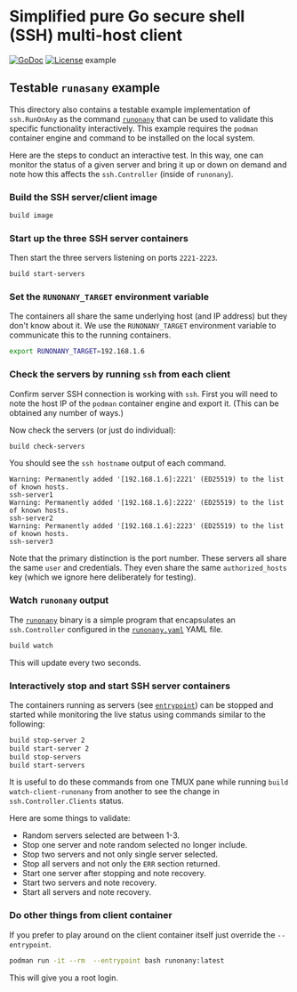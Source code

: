 # Simplified pure Go secure shell (SSH) multi-host client

[![GoDoc](https://godoc.org/github.com/rwxrob/ssh?status.svg)](https://godoc.org/github.com/rwxrob/ssh)
[![License](https://img.shields.io/badge/license-Apache2-brightgreen.svg)](LICENSE)
example

## Testable `runasany` example

This directory also contains a testable example implementation of `ssh.RunOnAny` as the command [`runonany`](cmd/runonany/main.go) that can be used to validate this specific functionality interactively. This example requires the `podman` container engine and command to be installed on the local system.

Here are the steps to conduct an interactive test. In this way, one can monitor the status of a given server and bring it up or down on demand and note how this affects the `ssh.Controller` (inside of `runonany`).

### Build the SSH server/client image

```sh
build image
```

### Start up the three SSH server containers

Then start the three servers listening on ports `2221-2223`.

```sh
build start-servers
```

### Set the `RUNONANY_TARGET` environment variable

The containers all share the same underlying host (and IP address) but they don't know about it. We use the `RUNONANY_TARGET` environment variable to communicate this to the running containers.

```sh
export RUNONANY_TARGET=192.168.1.6
```

### Check the servers by running `ssh` from each client

Confirm server SSH connection is working with `ssh`. First you will need to note the host IP of the `podman` container engine and export it. (This can be obtained any number of ways.)

Now check the servers (or just do individual):

```sh
build check-servers
```

You should see the `ssh hostname` output of each command.

```
Warning: Permanently added '[192.168.1.6]:2221' (ED25519) to the list of known hosts.
ssh-server1
Warning: Permanently added '[192.168.1.6]:2222' (ED25519) to the list of known hosts.
ssh-server2
Warning: Permanently added '[192.168.1.6]:2223' (ED25519) to the list of known hosts.
ssh-server3
```

Note that the primary distinction is the port number. These servers all share the same `user` and credentials. They even share the same `authorized_hosts` key (which we ignore here deliberately for testing).

### Watch `runonany` output

The [`runonany`](cmd/runonany/main.go) binary is a simple program that encapsulates an `ssh.Controller` configured in the [`runonany.yaml`](testdata/runonany.yaml) YAML file.

```sh
build watch
```

This will update every two seconds.

### Interactively stop and start SSH server containers

The containers running as servers (see [`entrypoint`](entrypoint)) can be stopped and started while monitoring the live status using commands similar to the following:

```sh
build stop-server 2
build start-server 2
build stop-servers
build start-servers
```

It is useful to do these commands from one TMUX pane while running `build watch-client-runonany` from another to see the change in `ssh.Controller.Clients` status.

Here are some things to validate:

* Random servers selected are between 1-3.
* Stop one server and note random selected no longer include.
* Stop two servers and not only single server selected.
* Stop all servers and not only the `ERR` section returned.
* Start one server after stopping and note recovery.
* Start two servers and note recovery.
* Start all servers and note recovery.

### Do other things from client container

If you prefer to play around on the client container itself just override the `--entrypoint`.

```sh
podman run -it --rm  --entrypoint bash runonany:latest
```

This will give you a root login.
